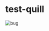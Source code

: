 # test-quill

![bug]([scr/assets/quill-bug.png](https://github.com/qw52655265/test-quill/blob/main/src/assets/quill-bug.png))

